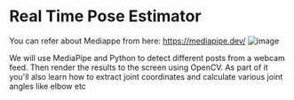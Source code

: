 # Real Time Pose Estimator
You can refer about Mediappe from here: https://mediapipe.dev/
![image](https://user-images.githubusercontent.com/31736193/127345956-fdd215da-2802-4d63-8fe1-88433d014aab.png)

We will use MediaPipe and Python to detect different posts from a webcam feed. Then render the results to the screen using OpenCV. As part of it you'll also learn how to extract joint coordinates and calculate  various joint angles like elbow etc
